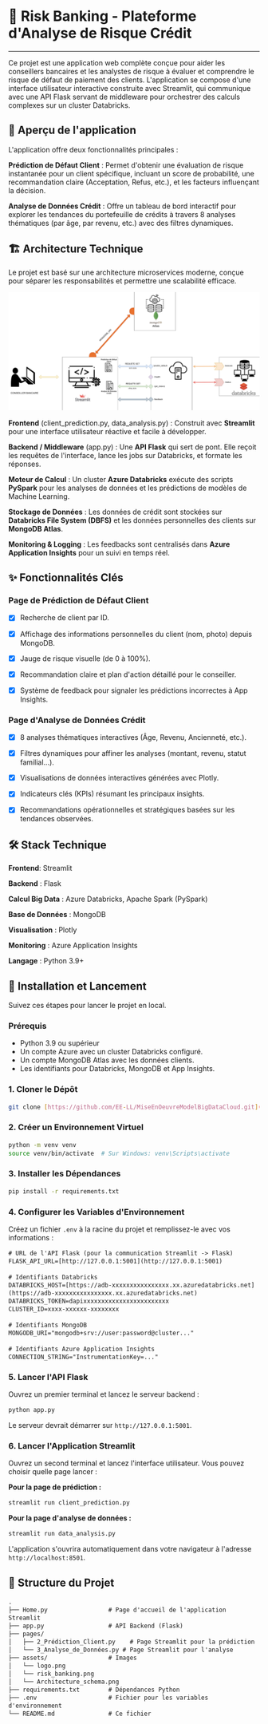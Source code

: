 # 🏦 Risk Banking - Plateforme d'Analyse de Risque Crédit

---

Ce projet est une application web complète conçue pour aider les conseillers bancaires et les analystes de risque à évaluer et comprendre le risque de défaut de paiement des clients. L'application se compose d'une interface utilisateur interactive construite avec Streamlit, qui communique avec une API Flask servant de middleware pour orchestrer des calculs complexes sur un cluster Databricks.

## 🌟 Aperçu de l'application
L'application offre deux fonctionnalités principales :

**Prédiction de Défaut Client** : Permet d'obtenir une évaluation de risque instantanée pour un client spécifique, incluant un score de probabilité, une recommandation claire (Acceptation, Refus, etc.), et les facteurs influençant la décision.

**Analyse de Données Crédit** : Offre un tableau de bord interactif pour explorer les tendances du portefeuille de crédits à travers 8 analyses thématiques (par âge, par revenu, etc.) avec des filtres dynamiques.

## 🏗️ Architecture Technique
Le projet est basé sur une architecture microservices moderne, conçue pour séparer les responsabilités et permettre une scalabilité efficace.

![Schéma d'architecture](./assets/Architecture_schema.png)

**Frontend** (client_prediction.py, data_analysis.py) : Construit avec **Streamlit** pour une interface utilisateur réactive et facile à développer.

**Backend / Middleware** (app.py) : Une **API Flask** qui sert de pont. Elle reçoit les requêtes de l'interface, lance les jobs sur Databricks, et formate les réponses.

**Moteur de Calcul** : Un cluster **Azure Databricks** exécute des scripts **PySpark** pour les analyses de données et les prédictions de modèles de Machine Learning.

**Stockage de Données** : Les données de crédit sont stockées sur **Databricks File System (DBFS)** et les données personnelles des clients sur **MongoDB Atlas**.

**Monitoring & Logging** : Les feedbacks sont centralisés dans **Azure Application Insights** pour un suivi en temps réel.

## ✨ Fonctionnalités Clés

### Page de Prédiction de Défaut Client
- [x] Recherche de client par ID.

- [x] Affichage des informations personnelles du client (nom, photo) depuis MongoDB.

- [x] Jauge de risque visuelle (de 0 à 100%).

- [x] Recommandation claire et plan d'action détaillé pour le conseiller.

- [x] Système de feedback pour signaler les prédictions incorrectes à App Insights.

### Page d'Analyse de Données Crédit
- [x] 8 analyses thématiques interactives (Âge, Revenu, Ancienneté, etc.).

- [x] Filtres dynamiques pour affiner les analyses (montant, revenu, statut familial...).

- [x] Visualisations de données interactives générées avec Plotly.

- [x] Indicateurs clés (KPIs) résumant les principaux insights.

- [x] Recommandations opérationnelles et stratégiques basées sur les tendances observées.

## 🛠️ Stack Technique
**Frontend**: Streamlit

**Backend** : Flask

**Calcul Big Data** : Azure Databricks, Apache Spark (PySpark)

**Base de Données** : MongoDB

**Visualisation** : Plotly

**Monitoring** : Azure Application Insights

**Langage** : Python 3.9+

## 🚀 Installation et Lancement

Suivez ces étapes pour lancer le projet en local.

### Prérequis
- Python 3.9 ou supérieur
- Un compte Azure avec un cluster Databricks configuré.
- Un compte MongoDB Atlas avec les données clients.
- Les identifiants pour Databricks, MongoDB et App Insights.

### 1. Cloner le Dépôt
```bash
git clone [https://github.com/EE-LL/MiseEnOeuvreModelBigDataCloud.git](https://github.com/EE-LL/MiseEnOeuvreModelBigDataCloud.git)
```

### 2. Créer un Environnement Virtuel
```bash
python -m venv venv
source venv/bin/activate  # Sur Windows: venv\Scripts\activate
```

### 3. Installer les Dépendances
```bash
pip install -r requirements.txt
```

### 4. Configurer les Variables d'Environnement
Créez un fichier `.env` à la racine du projet et remplissez-le avec vos informations :

```env
# URL de l'API Flask (pour la communication Streamlit -> Flask)
FLASK_API_URL=[http://127.0.0.1:5001](http://127.0.0.1:5001)

# Identifiants Databricks
DATABRICKS_HOST=[https://adb-xxxxxxxxxxxxxxxx.xx.azuredatabricks.net](https://adb-xxxxxxxxxxxxxxxx.xx.azuredatabricks.net)
DATABRICKS_TOKEN=dapixxxxxxxxxxxxxxxxxxxxxxxx
CLUSTER_ID=xxxx-xxxxxx-xxxxxxxx

# Identifiants MongoDB
MONGODB_URI="mongodb+srv://user:password@cluster..."

# Identifiants Azure Application Insights
CONNECTION_STRING="InstrumentationKey=..."
```

### 5. Lancer l'API Flask
Ouvrez un premier terminal et lancez le serveur backend :

```bash
python app.py
```
Le serveur devrait démarrer sur `http://127.0.0.1:5001`.

### 6. Lancer l'Application Streamlit
Ouvrez un second terminal et lancez l'interface utilisateur. Vous pouvez choisir quelle page lancer :

**Pour la page de prédiction :**
```bash
streamlit run client_prediction.py
```

**Pour la page d'analyse de données :**
```bash
streamlit run data_analysis.py
```
L'application s'ouvrira automatiquement dans votre navigateur à l'adresse `http://localhost:8501`.

## 📖 Structure du Projet
```
.
├── Home.py                 # Page d'accueil de l'application Streamlit
├── app.py                  # API Backend (Flask)
├── pages/
│   ├── 2_Prédiction_Client.py    # Page Streamlit pour la prédiction
│   └── 3_Analyse_de_Données.py # Page Streamlit pour l'analyse
├── assets/                 # Images
│   └── logo.png           
│   └── risk_banking.png
│   └── Architecture_schema.png  
├── requirements.txt        # Dépendances Python
├── .env                    # Fichier pour les variables d'environnement
└── README.md               # Ce fichier
